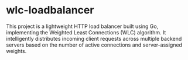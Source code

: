 # wlc-loadbalancer
This project is a lightweight HTTP load balancer built using Go, implementing the Weighted Least Connections (WLC) algorithm.
It intelligently distributes incoming client requests across multiple backend servers based on the number of active connections and server-assigned weights.

